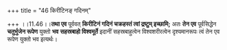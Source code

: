 +++
title = "46 किरीटिनङ् गदिनम्"

+++
।।11.46।।**तथा एव** पूर्ववत् **किरीटिनं गदिनं चक्रहस्तं त्वां द्रष्टुम्
इच्छामि;** अतः **तेन एव** पूर्वसिद्धेन **चतुर्भुजेन रूपेण** युक्तो
**भव** **सहस्रबाहो विश्वमूर्ते** इदानीं सहस्रबाहुत्वेन विश्वशरीरत्वेन
दृश्यमानरूपः त्वं तेन एव रूपेण युक्तो भव इत्यर्थः।
